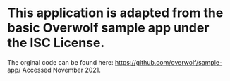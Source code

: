 # This application is adapted from the basic Overwolf sample app under the ISC License. 
The orginal code can be found here: https://github.com/overwolf/sample-app/
Accessed November 2021.
